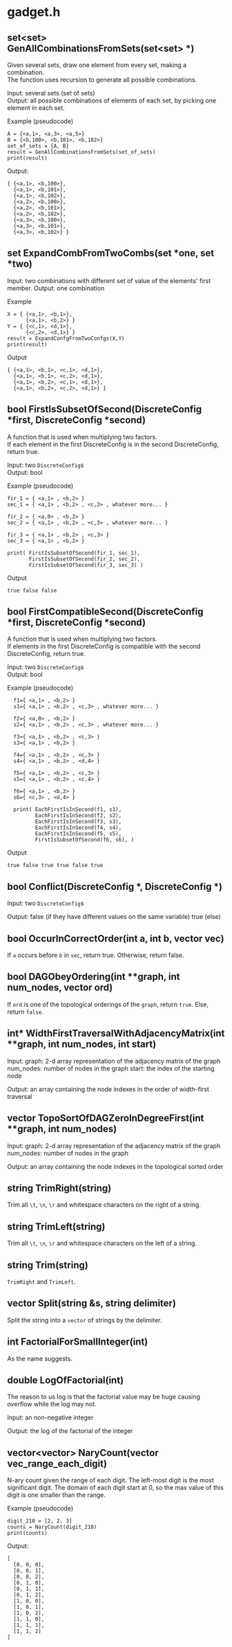 # gadget.h

## set<set<T>> GenAllCombinationsFromSets(set<set<T>> \*)
Given several sets, draw one element from every set, making a combination. <br/>
The function uses recursion to generate all possible combinations.

Input: several sets (set of sets) <br/>
Output: all possible combinations of elements of each set, by picking one element in each set. <br/>

Example (pseudocode)
```
A = {<a,1>, <a,3>, <a,5>}
B = {<b,100>, <b,101>, <b,102>}
set_of_sets = {A, B}
result = GenAllCombinationsFromSets(set_of_sets)
print(result)
```
Output:
```
{ {<a,1>, <b,100>},
  {<a,1>, <b,101>},
  {<a,1>, <b,102>},
  {<a,2>, <b,100>},
  {<a,2>, <b,101>},
  {<a,2>, <b,102>},
  {<a,3>, <b,100>},
  {<a,3>, <b,101>},
  {<a,3>, <b,102>} }
```

## set<DiscreteConfig> ExpandCombFromTwoCombs(set<DiscreteConfig> \*one, set<DiscreteConfig> \*two)
Input: two combinations with different set of value of the elements' first member.
Output: one combination

Example
```
X = { {<a,1>, <b,1>},
      {<a,1>, <b,2>} }
Y = { {<c,1>, <d,1>},
      {<c,2>, <d,1>} }
result = ExpandConfgFromTwoConfgs(X,Y)
print(result)
```
Output
```
{ {<a,1>, <b,1>, <c,1>, <d,1>},
  {<a,1>, <b,1>, <c,2>, <d,1>},
  {<a,1>, <b,2>, <c,1>, <d,1>},
  {<a,1>, <b,2>, <c,2>, <d,1>} }
```

## bool FirstIsSubsetOfSecond(DiscreteConfig \*first, DiscreteConfig \*second)
A function that is used when multiplying two factors. <br/>
If each element in the first DiscreteConfig is in the second DiscreteConfig, return true. <br/>

Input: two `DiscreteConfig`s <br/>
Output: bool <br/>

Example (pseudocode)
```
fir_1 = { <a,1> , <b,2> }
sec_1 = { <a,1> , <b,2> , <c,3> , whatever more... }

fir_2 = { <a,0> , <b,2> }
sec_2 = { <a,1> , <b,2> , <c,3> , whatever more... }

fir_3 = { <a,1> , <b,2> , <c,3> }
sec_3 = { <a,1> , <b,2> }

print( FirstIsSubsetOfSecond(fir_1, sec_1),
       FirstIsSubsetOfSecond(fir_2, sec_2),
       FirstIsSubsetOfSecond(fir_3, sec_3) )
```
Output
```
true false false
```

## bool FirstCompatibleSecond(DiscreteConfig \*first, DiscreteConfig \*second)
A function that is used when multiplying two factors. <br/>
If elements in the first DiscreteConfig is compatible with the second DiscreteConfig, return true. <br/>

Input: two `DiscreteConfig`s <br/>
Output: bool <br/>

Example (pseudocode)
```
  f1={ <a,1> , <b,2> }
  s1={ <a,1> , <b,2> , <c,3> , whatever more... }

  f2={ <a,0> , <b,2> }
  s2={ <a,1> , <b,2> , <c,3> , whatever more... }

  f3={ <a,1> , <b,2> , <c,3> }
  s3={ <a,1> , <b,2> }

  f4={ <a,1> , <b,2> , <c,3> }
  s4={ <a,1> , <b,2> , <d,4> }

  f5={ <a,1> , <b,2> , <c,3> }
  s5={ <a,1> , <b,2> , <c,4> }

  f6={ <a,1> , <b,2> }
  s6={ <c,3> , <d,4> }

  print( EachFirstIsInSecond(f1, s1),
         EachFirstIsInSecond(f2, s2),
         EachFirstIsInSecond(f3, s3),
         EachFirstIsInSecond(f4, s4),
         EachFirstIsInSecond(f5, s5),
         FirstIsSubsetOfSecond(f6, s6), )

```
Output
```
true false true true false true
```

## bool Conflict(DiscreteConfig \*, DiscreteConfig \*)
Input: two `DiscreteConfig`s

Output: false (if they have different values on the same variable)
        true (else)


## bool OccurInCorrectOrder(int a, int b, vector<int> vec)
If `a` occurs before `b` in `vec`, return true. Otherwise, return false.


## bool DAGObeyOrdering(int **graph, int num_nodes, vector<int> ord)
If `ord` is one of the topological orderings of the `graph`, return `true`.
Else, return `false`.


## int\* WidthFirstTraversalWithAdjacencyMatrix(int \*\*graph, int num_nodes, int start)
Input: graph: 2-d array representation of the adjacency matrix of the graph
       num_nodes: number of nodes in the graph
       start: the index of the starting node

Output: an array containing the node indexes in the order of width-first traversal

## vector<int> TopoSortOfDAGZeroInDegreeFirst(int \*\*graph, int num_nodes)
Input: graph: 2-d array representation of the adjacency matrix of the graph
       num_nodes: number of nodes in the graph

Output: an array containing the node indexes in the topological sorted order

## string TrimRight(string)
Trim all `\t`, `\n`, `\r` and whitespace characters on the right of a string.

## string TrimLeft(string)
Trim all `\t`, `\n`, `\r` and whitespace characters on the left of a string.

## string Trim(string)
`TrimRight` and `TrimLeft`.


## vector<string> Split(string &s, string delimiter)
Split the string into a `vector` of strings by the delimiter.


## int FactorialForSmallInteger(int)
As the name suggests.

## double LogOfFactorial(int)
The reason to us log is that the factorial value may be huge causing overflow while the log may not.

Input: an non-negative integer

Output: the log of the factorial of the integer

## vector<vector<int>> NaryCount(vector<int> vec_range_each_digit)
N-ary count given the range of each digit. The left-most digit is the most significant digit. The domain of each digit start at 0, so the max value of this digit is one smaller than the range.

Example (pseudocode)
```
digit_210 = [2, 2, 3]
counts = NaryCount(digit_210)
print(counts)
```
Output:
```
[
  [0, 0, 0],
  [0, 0, 1],
  [0, 0, 2],
  [0, 1, 0],
  [0, 1, 1],
  [0, 1, 2],
  [1, 0, 0],
  [1, 0, 1],
  [1, 0, 2],
  [1, 1, 0],
  [1, 1, 1],
  [1, 1, 2]
]
```